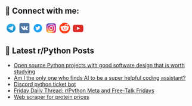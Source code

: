 ## 🔎 Connect with me:
[<img src="https://github.com/bullbesh/bullbesh/blob/main/images/Telegram.png" width="32" height="32" />](https://t.me/bullbesh)
[<img src="https://github.com/bullbesh/bullbesh/blob/main/images/VK.png" width="32" height="32" />](https://vk.com/bullbesh)
[<img src="https://github.com/bullbesh/bullbesh/blob/main/images/Twitter.png" width="32" height="32" />](https://twitter.com/bullbesh1)
[<img src="https://github.com/bullbesh/bullbesh/blob/main/images/Instagram.png" width="32" height="32" />](https://www.instagram.com/bullbesh)
[<img src="https://github.com/bullbesh/bullbesh/blob/main/images/Reddit.png" width="32" height="32" />](https://www.reddit.com/user/bullbesh)
[<img src="https://github.com/bullbesh/bullbesh/blob/main/images/YouTube.png" width="32" height="32" />](https://www.youtube.com/channel/UCtfjRs6uzgq5mfm8S06WTcg)

## 📕 Latest r/Python Posts
<!-- BLOG-POST-LIST:START -->
- [Open source Python projects with good software design that is worth studying](https://www.reddit.com/r/Python/comments/1dkrfgh/open_source_python_projects_with_good_software/)
- [Am I the only one who finds AI to be a super helpful coding assistant?](https://www.reddit.com/r/Python/comments/1dkrder/am_i_the_only_one_who_finds_ai_to_be_a_super/)
- [Discord python ticket bot](https://www.reddit.com/r/Python/comments/1dkqllc/discord_python_ticket_bot/)
- [Friday Daily Thread: r/Python Meta and Free-Talk Fridays](https://www.reddit.com/r/Python/comments/1dkqdsg/friday_daily_thread_rpython_meta_and_freetalk/)
- [Web scraper for protein prices](https://www.reddit.com/r/Python/comments/1dkmwzy/web_scraper_for_protein_prices/)
<!-- BLOG-POST-LIST:END -->
